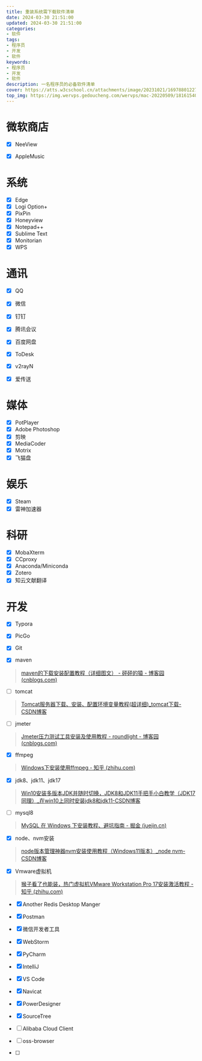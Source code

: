 ```yaml
---
title: 重装系统需下载软件清单
date: 2024-03-30 21:51:00
updated: 2024-03-30 21:51:00
categories: 
- 软件
tags: 
- 程序员
- 开发
- 软件
keywords:
- 程序员
- 开发
- 软件
description: 一名程序员的必备软件清单
cover: https://atts.w3cschool.cn/attachments/image/20231021/1697880122725940.png
top_img: https://img.wervps.gedoucheng.com/wervps/mac-20220509/18161540_2f696ae18022536.png
---
```


# 微软商店

- [x] NeeView
- [x] AppleMusic


# 系统

- [x] Edge
- [x] Logi Option+
- [x] PixPin
- [x] Honeyview
- [x] Notepad++
- [x] Sublime Text
- [x] Monitorian
- [x] WPS

# 通讯

- [x] QQ
- [x] 微信
- [x] 钉钉
- [x] 腾讯会议
- [x] 百度网盘
- [x] ToDesk


- [x] v2rayN
- [x] 爱传送

# 媒体


- [x] PotPlayer
- [x] Adobe Photoshop
- [x] 剪映
- [x] MediaCoder
- [x] Motrix
- [x] 飞猫盘

# 娱乐

- [x] Steam
- [x] 雷神加速器

# 科研

- [x] MobaXterm
- [x] CCproxy
- [x] Anaconda/Miniconda
- [x] Zotero
- [x] 知云文献翻译

# 开发

- [x] Typora
- [x] PicGo
- [x] Git

- [x] maven

> [maven的下载安装配置教程（详细图文） - 砰砰的猿 - 博客园 (cnblogs.com)](https://www.cnblogs.com/pengpengdeyuan/p/14217772.html)

- [ ] tomcat

> [Tomcat服务器下载、安装、配置环境变量教程(超详细)_tomcat下载-CSDN博客](https://blog.csdn.net/qq_40881680/article/details/83582484)

- [ ] jmeter

> [Jmeter压力测试工具安装及使用教程 - roundlight - 博客园 (cnblogs.com)](https://www.cnblogs.com/monjeo/p/9330464.html)

- [x] ffmpeg

> [Windows下安装使用ffmpeg - 知乎 (zhihu.com)](https://zhuanlan.zhihu.com/p/118362010)

- [x] jdk8、jdk11、jdk17

> [Win10安装多版本JDK并随时切换，JDK8和JDK11手把手小白教学（JDK17同理）_在win10上同时安装jdk8和jdk11-CSDN博客](https://blog.csdn.net/ming2060/article/details/127656897)

- [ ] mysql8

> [MySQL 在 Windows 下安装教程、避坑指南 - 掘金 (juejin.cn)](https://juejin.cn/post/6844904000152666126)

- [x] node、nvm安装

> [node版本管理神器nvm安装使用教程（Windows11版本）_node nvm-CSDN博客](https://blog.csdn.net/Tester_muller/article/details/131554757)

- [x] Vmware虚拟机

> [猴子看了也能装，热门虚拟机VMware Workstation Pro 17安装激活教程 - 知乎 (zhihu.com)](https://zhuanlan.zhihu.com/p/636071805)

- [x] Another Redis Desktop Manger

- [x] Postman

- [x] 微信开发者工具

- [x] WebStorm

- [x] PyCharm

- [x] IntelliJ

- [x] VS Code

- [x] Navicat

- [x] PowerDesigner

- [x] SourceTree

- [ ] Alibaba Cloud Client

- [ ] oss-browser

- [ ] 

  

